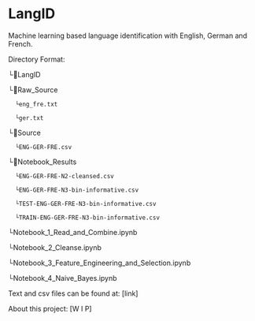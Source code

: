# LangID
Machine learning based language identification with English, German and French.

Directory Format:

└📂LangID

   └📁Raw_Source
   
      └eng_fre.txt
      
      └ger.txt
      
   └📁Source
   
      └ENG-GER-FRE.csv
      
   └📁Notebook_Results
   
      └ENG-GER-FRE-N2-cleansed.csv
      
      └ENG-GER-FRE-N3-bin-informative.csv
      
      └TEST-ENG-GER-FRE-N3-bin-informative.csv
      
      └TRAIN-ENG-GER-FRE-N3-bin-informative.csv
      
   └Notebook_1_Read_and_Combine.ipynb
   
   └Notebook_2_Cleanse.ipynb
   
   └Notebook_3_Feature_Engineering_and_Selection.ipynb
   
   └Notebook_4_Naive_Bayes.ipynb
   
  
Text and csv files can be found at: [link]

About this project:
[W I P]
